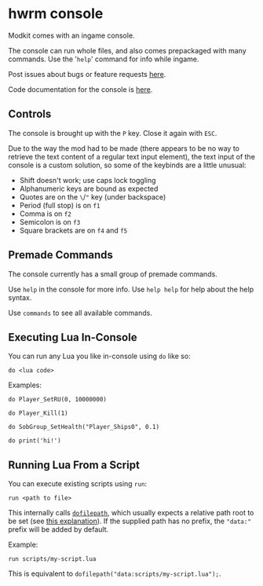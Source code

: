 # hwrm console

Modkit comes with an ingame console.

The console can run whole files, and also comes prepackaged with many commands. Use the '`help`' command for info while ingame.

Post issues about bugs or feature requests [here](https://github.com/Novaras/modkit/issues).

Code documentation for the console is [here](https://github.com/Novaras/modkit/tree/console-update/modkit-tools/docs/Console.md).

## Controls

The console is brought up with the `P` key. Close it again with `ESC`.

Due to the way the mod had to be made (there appears to be no way to retrieve the text content of a regular text input element), the text input of the console is a custom solution, so some of the keybinds are a little unusual:

- Shift doesn't work; use caps lock toggling
- Alphanumeric keys are bound as expected
- Quotes are on the `\`/`"` key (under backspace)
- Period (full stop) is on `f1`
- Comma is on `f2`
- Semicolon is on `f3`
- Square brackets are on `f4` and `f5`

## Premade Commands

The console currently has a small group of premade commands.

Use `help` in the console for more info. Use `help help` for help about the help syntax.

Use `commands` to see all available commands.

## Executing Lua In-Console

You can run any Lua you like in-console using `do` like so:

```
do <lua code>
```

Examples:
```
do Player_SetRU(0, 10000000)

do Player_Kill(1)

do SobGroup_SetHealth("Player_Ships0", 0.1)

do print('hi!')
```

## Running Lua From a Script

You can execute existing scripts using `run`:

```
run <path to file>
```

This internally calls [`dofilepath`](https://github.com/HWRM/KarosGraveyard/wiki/Function;-dofilepath), which usually expects a relative path root to be set (see [this explanation](https://github.com/HWRM/KarosGraveyard/wiki/Tutorial;-Relative-File-Paths)). If the supplied path has no prefix, the `"data:"` prefix will be added by default.

Example:

```
run scripts/my-script.lua
```

This is equivalent to `dofilepath("data:scripts/my-script.lua");`.
